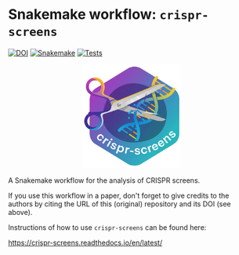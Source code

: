 # Snakemake workflow: `crispr-screens`

[![DOI](https://zenodo.org/badge/DOI/10.5281/zenodo.10286661.svg)](https://doi.org/10.5281/zenodo.10286661)
[![Snakemake](https://img.shields.io/badge/snakemake-≥8.25.5-brightgreen.svg)](https://snakemake.github.io)
[![Tests](https://github.com/niekwit/crispr-screens/actions/workflows/main.yml/badge.svg)](https://github.com/niekwit/crispr-screens/actions/workflows/main.yml)


<p align="center">
  <img src="docs/_static/logo2_small.png" width="200" alt="GPSW Logo" />
</p>


A Snakemake workflow for the analysis of CRISPR screens.

If you use this workflow in a paper, don't forget to give credits to the authors by citing the URL of this (original) repository and its DOI (see above).

Instructions of how to use `crispr-screens` can be found here:

https://crispr-screens.readthedocs.io/en/latest/
